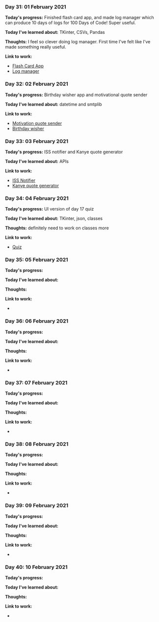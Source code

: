 
### Day 31: 01 February 2021
**Today's progress:** Finished flash card app, and made log manager which can produce 10 days of logs for 100 Days of 
Code! Super useful.
    
**Today I've learned about:** TKinter, CSVs, Pandas
    
**Thoughts:** I feel so clever doing log manager. First time I've felt like I've made something really useful.
    
**Link to work:**

* [Flash Card App](https://github.com/bethpritchard/100DaysOfCodeBootcamp/blob/master/Day31/flash_card_main.py)
* [Log manager](log_manager.py)
    

    
### Day 32: 02 February 2021
**Today's progress:** Birthday wisher app and motivational quote sender
    
**Today I've learned about:** datetime and smtplib
    
**Link to work:**

* [Motivation quote sender](https://github.com/bethpritchard/100DaysOfCodeBootcamp/blob/master/Day32/motivational_quotes/main_motivational_quotes.py)
* [Birthday wisher](https://github.com/bethpritchard/100DaysOfCodeBootcamp/blob/master/Day32/birthday_wisher/birthday_wisher_main.py)    

    

    
### Day 33: 03 February 2021
**Today's progress:** ISS notifier and Kanye quote generator
    
**Today I've learned about:** APIs
    
**Link to work:**

* [ISS Notifier](https://github.com/bethpritchard/100DaysOfCodeBootcamp/blob/master/Day33/iss_notifier_main.py)
* [Kanye quote generator](https://github.com/bethpritchard/100DaysOfCodeBootcamp/blob/master/Day33/Kanye_quote_main.py)

    
### Day 34: 04 February 2021
**Today's progress:** UI version of day 17 quiz
    
**Today I've learned about:** TKinter, json, classes
    
**Thoughts:** definitely need to work on classes more
    
**Link to work:**

* [Quiz](https://github.com/bethpritchard/100DaysOfCodeBootcamp/blob/master/Day34)
    

    
### Day 35: 05 February 2021
**Today's progress:**
    
**Today I've learned about:**
    
**Thoughts:**
    
**Link to work:**

* [](https://github.com/bethpritchard/100DaysOfCodeBootcamp/blob/master/)
    

    
### Day 36: 06 February 2021
**Today's progress:**
    
**Today I've learned about:**
    
**Thoughts:**
    
**Link to work:**

* [](https://github.com/bethpritchard/100DaysOfCodeBootcamp/blob/master/)
    

    
### Day 37: 07 February 2021
**Today's progress:**
    
**Today I've learned about:**
    
**Thoughts:**
    
**Link to work:**

* [](https://github.com/bethpritchard/100DaysOfCodeBootcamp/blob/master/)
    

    
### Day 38: 08 February 2021
**Today's progress:**
    
**Today I've learned about:**
    
**Thoughts:**
    
**Link to work:**

* [](https://github.com/bethpritchard/100DaysOfCodeBootcamp/blob/master/)
    

    
### Day 39: 09 February 2021
**Today's progress:**
    
**Today I've learned about:**
    
**Thoughts:**
    
**Link to work:**

* [](https://github.com/bethpritchard/100DaysOfCodeBootcamp/blob/master/)
    

    
### Day 40: 10 February 2021
**Today's progress:**
    
**Today I've learned about:**
    
**Thoughts:**
    
**Link to work:**

* [](https://github.com/bethpritchard/100DaysOfCodeBootcamp/blob/master/)
    

    